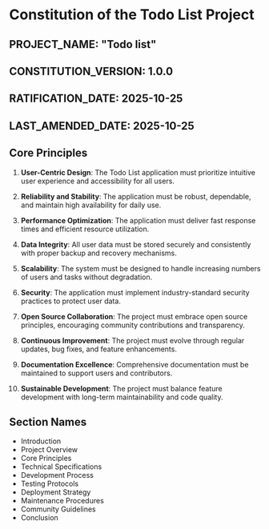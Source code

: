 # Constitution of the Todo List Project

## PROJECT_NAME: "Todo list"
## CONSTITUTION_VERSION: 1.0.0
## RATIFICATION_DATE: 2025-10-25
## LAST_AMENDED_DATE: 2025-10-25

## Core Principles

1. **User-Centric Design**: The Todo List application must prioritize intuitive user experience and accessibility for all users.

2. **Reliability and Stability**: The application must be robust, dependable, and maintain high availability for daily use.

3. **Performance Optimization**: The application must deliver fast response times and efficient resource utilization.

4. **Data Integrity**: All user data must be stored securely and consistently with proper backup and recovery mechanisms.

5. **Scalability**: The system must be designed to handle increasing numbers of users and tasks without degradation.

6. **Security**: The application must implement industry-standard security practices to protect user data.

7. **Open Source Collaboration**: The project must embrace open source principles, encouraging community contributions and transparency.

8. **Continuous Improvement**: The project must evolve through regular updates, bug fixes, and feature enhancements.

9. **Documentation Excellence**: Comprehensive documentation must be maintained to support users and contributors.

10. **Sustainable Development**: The project must balance feature development with long-term maintainability and code quality.

## Section Names

- Introduction
- Project Overview
- Core Principles
- Technical Specifications
- Development Process
- Testing Protocols
- Deployment Strategy
- Maintenance Procedures
- Community Guidelines
- Conclusion
